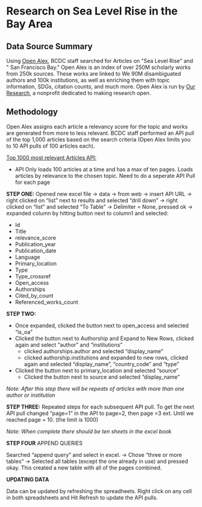 # Research on Sea Level Rise in the Bay Area
## Data Source Summary
Using [Open Alex](https://openalex.org/works?page=1&filter=default.search%3A%22Sea%20Level%20Rise%22%20AND%20%22San%20Francisco%20Bay%22&view=list,report,api), BCDC staff searched for Articles on "Sea Level Rise" and " San Francisco Bay." Open Alex is an index of over 250M scholarly works from 250k sources. These works are linked to We 90M disambiguated authors and 100k institutions, as well as enriching them with topic information, SDGs, citation counts, and much more. Open Alex is run by [Our Research](https://ourresearch.org/), a nonprofit dedicated to making research open.

## Methodology
Open Alex assigns each article a relevancy score for the topic and works are generated from more to less relevant. BCDC staff performed an API pull of the top 1,000 articles based on the search criteria (Open Alex limits you to 10 API pulls of 100 articles each).  

[Top 1000 most relevant Articles API:](https://api.openalex.org/works?page=1&filter=default.search:%22Sea+Level+Rise%22+AND+%22San+Francisco+Bay%22&per_page=100) 

- API Only loads 100 articles at a time and has a max of ten pages. Loads articles by relevance to the chosen topic. Need to do a seperate API Pull for each page  

**STEP ONE:**
Opened new excel file -> data -> from web -> insert API URL -> right clicked on “list” next to results and selected “drill down” -> right clicked on “list” and selected “To Table” -> Delimiter = None, pressed ok -> expanded column by hitting button next to column1 and selected: 

- Id
- Title
- relevance_score
- Publication_year
- Publication_date
- Language
- Primary_location
- Type
- Type_crossref
- Open_access
- Authorships
- Cited_by_count
- Referenced_works_count

**STEP TWO:** 
- Once expanded, clicked the button next to open_access and selected “is_oa”
- Clicked the button next to Authorship and Expand to New Rows, clicked again and select “author” and “institutions” 
    - clicked authorships.author and selected “display_name"
    - clicked authorship.institutions and expanded to new rows, clicked again and selected “display_name”, “country_code” and “type” 
- Clicked the button next to primary_location and selected “source”
    - Clicked the button next to source and selected “display_name” 

*Note: After this step there will be repeats of articles with more than one author or institution*

**STEP THREE:**
Repeated steps for each subsequent API pull.  To get the next API pull changed “page=1” in the API to page=2, then page =3 ext. Until we reached page = 10. (the limit is 1000) 

*Note: When complete there should be ten sheets in the excel book*

**STEP FOUR** APPEND QUERIES 

Searched “append query” and select in excel. -> Chose “three or more tables” -> Selected all tables (except the one already in use) and pressed okay. This created a new table with all of the pages combined. 

**UPDATING DATA**

Data can be updated by refreshing the spreadheets. Right click on any cell in both spreadsheets and Hit Refresh to update the API pulls. 

